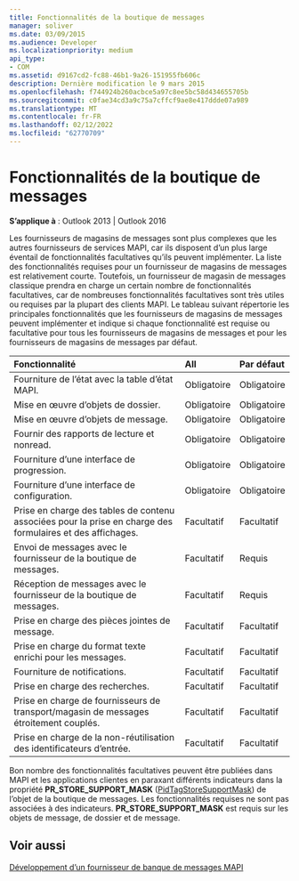 ```yaml
---
title: Fonctionnalités de la boutique de messages
manager: soliver
ms.date: 03/09/2015
ms.audience: Developer
ms.localizationpriority: medium
api_type:
- COM
ms.assetid: d9167cd2-fc88-46b1-9a26-151955fb606c
description: Dernière modification le 9 mars 2015
ms.openlocfilehash: f744924b260acbce5a97c8ee5bc58d434655705b
ms.sourcegitcommit: c0fae34cd3a9c75a7cffcf9ae8e417ddde07a989
ms.translationtype: MT
ms.contentlocale: fr-FR
ms.lasthandoff: 02/12/2022
ms.locfileid: "62770709"
---
```

# <a name="message-store-features"></a>Fonctionnalités de la boutique de messages

  
  
**S’applique à** : Outlook 2013 | Outlook 2016 
  
Les fournisseurs de magasins de messages sont plus complexes que les autres fournisseurs de services MAPI, car ils disposent d’un plus large éventail de fonctionnalités facultatives qu’ils peuvent implémenter. La liste des fonctionnalités requises pour un fournisseur de magasins de messages est relativement courte. Toutefois, un fournisseur de magasin de messages classique prendra en charge un certain nombre de fonctionnalités facultatives, car de nombreuses fonctionnalités facultatives sont très utiles ou requises par la plupart des clients MAPI. Le tableau suivant répertorie les principales fonctionnalités que les fournisseurs de magasins de messages peuvent implémenter et indique si chaque fonctionnalité est requise ou facultative pour tous les fournisseurs de magasins de messages et pour les fournisseurs de magasins de messages par défaut.
  
|**Fonctionnalité**|**All**|**Par défaut**|
|:-----|:-----|:-----|
|Fourniture de l’état avec la table d’état MAPI. |Obligatoire  <br/> |Obligatoire  <br/> |
|Mise en œuvre d’objets de dossier. |Obligatoire  <br/> |Obligatoire  <br/> |
|Mise en œuvre d’objets de message. |Obligatoire  <br/> |Obligatoire  <br/> |
|Fournir des rapports de lecture et nonread. |Obligatoire  <br/> |Obligatoire  <br/> |
|Fourniture d’une interface de progression. |Obligatoire  <br/> |Obligatoire  <br/> |
|Fourniture d’une interface de configuration. |Obligatoire  <br/> |Obligatoire  <br/> |
|Prise en charge des tables de contenu associées pour la prise en charge des formulaires et des affichages. |Facultatif  <br/> |Facultatif  <br/> |
|Envoi de messages avec le fournisseur de la boutique de messages. |Facultatif  <br/> |Requis  <br/> |
|Réception de messages avec le fournisseur de la boutique de messages. |Facultatif  <br/> |Requis  <br/> |
|Prise en charge des pièces jointes de message. |Facultatif  <br/> |Facultatif  <br/> |
|Prise en charge du format texte enrichi pour les messages. |Facultatif  <br/> |Facultatif  <br/> |
|Fourniture de notifications. |Facultatif  <br/> |Facultatif  <br/> |
|Prise en charge des recherches. |Facultatif  <br/> |Facultatif  <br/> |
|Prise en charge de fournisseurs de transport/magasin de messages étroitement couplés. |Facultatif  <br/> |Facultatif  <br/> |
|Prise en charge de la non-réutilisation des identificateurs d’entrée. |Facultatif  <br/> |Facultatif  <br/> |
   
Bon nombre des fonctionnalités facultatives peuvent être publiées dans MAPI et les applications clientes en paraxant différents indicateurs dans la propriété **PR_STORE_SUPPORT_MASK** ([PidTagStoreSupportMask](pidtagstoresupportmask-canonical-property.md)) de l’objet de la boutique de messages. Les fonctionnalités requises ne sont pas associées à des indicateurs. **PR_STORE_SUPPORT_MASK** est requis sur les objets de message, de dossier et de message. 
  
## <a name="see-also"></a>Voir aussi



[Développement d’un fournisseur de banque de messages MAPI](developing-a-mapi-message-store-provider.md)

